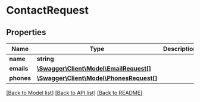 # ContactRequest

## Properties
Name | Type | Description | Notes
------------ | ------------- | ------------- | -------------
**name** | **string** |  | [optional] 
**emails** | [**\Swagger\Client\Model\EmailRequest[]**](EmailRequest.md) |  | [optional] 
**phones** | [**\Swagger\Client\Model\PhonesRequest[]**](PhonesRequest.md) |  | [optional] 

[[Back to Model list]](../../README.md#documentation-for-models) [[Back to API list]](../../README.md#documentation-for-api-endpoints) [[Back to README]](../../README.md)

